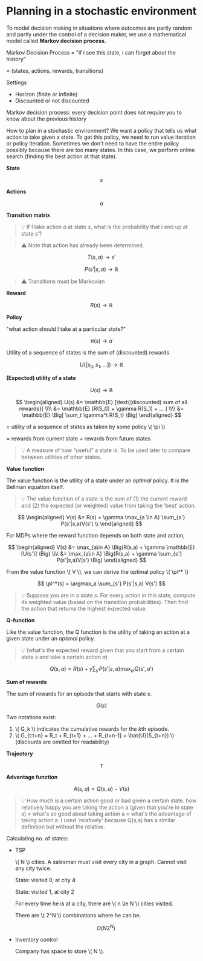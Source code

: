 # Planning in a stochastic environment

To model decision making in situations where outcomes are partly random and partly under the control of a decision maker, we use a mathematical model called **Markov decision process.**

Markov Decision Process = "if i see this state, i can forget about the history"

= (states, actions, rewards, transitions)

Settings

- Horizon (finite or infinite)
- Discounted or not discounted

Markov decision process: every decision point does not require you to know about the previous history

How to plan in a stochastic environment? We want a policy that tells us what action to take given a state. To get this policy, we need to run value iteration or policy iteration. Sometimes we don't need to have the entire policy possibly because there are too many states. In this case, we perform online search (finding the best action at that state).

**State**

$$
s
$$

**Actions**

$$
a
$$

**Transition matrix**

> 💡 If I take action $a$ at state $s$, what is the probability that I end up at state $s'$?

> ⚠️ Note that action has already been determined.

$$
T(s, a) \rightarrow s'
$$

$$
P(s'|s,a) \rightarrow \mathbb{R}
$$

> ⚠️ Transitions must be Markovian

**Reward**

$$
R(s) \rightarrow \mathbb{R}
$$

**Policy** 

"what action should I take at a particular state?"

$$
\pi(s) \rightarrow a
$$

Utility of a sequence of states is the sum of (discounted) rewards

$$
U([s_0, s_1, ...]) \rightarrow \mathbb{R}
$$

**(Expected) utility of a state** 

$$
U(s) \rightarrow \mathbb{R}
$$

$$
\begin{aligned}
U(s) 
&= \mathbb{E} [\text{(discounted) sum of all rewards}] \\\\
&= \mathbb{E} [R(S_0) + \gamma R(S_1) + ... ] \\\\
&= \mathbb{E} \Big[ \sum_t \gamma^t R(S_t) \Big]
\end{aligned}
$$

= utility of a sequence of states as taken by some policy \\( \pi \\)

= rewards from current state + rewards from future states

> 💡 A measure of how “useful” a state is. To be used later to compare between utilities of other states.

**Value** **function**

The value function is the utility of a state under an *optimal* policy. It is the Bellman equation itself.

> 💡 The value function of a state is the sum of (1) the current reward and (2) the expected (or weighted) value from taking the ‘best’ action.

$$
\begin{aligned}
V(s) 
&= R(s) + \gamma \max_{a \in A} \sum_{s'} P(s'|s,a)V(s') \\
\end{aligned}
$$

For MDPs where the reward function depends on both state and action,

$$
\begin{aligned}
V(s) 
&= \max_{a\in A} \Big(R(s,a) + \gamma \mathbb{E}[U(s')] \Big) \\\\
&= \max_{a\in A} \Big(R(s,a) + \gamma \sum_{s'} P(s'|s,a)V(s') \Big)
\end{aligned}
$$

From the value function \\( V \\), we can derive the optimal policy \\( \pi^* \\)

$$
\pi^*(s) = \argmax_a \sum_{s'} P(s'|s,a)  V(s')
$$

> 💡 Suppose you are in a state $s$. For every action in this state, compute its weighted value (based on the transition probabilities). Then find the action that returns the highest expected value.

**Q-function**

Like the value function, the Q function is the utility of taking an action at a given state under an *optimal* policy.

> 💡 (what's the expected reward given that you start from a certain state $s$ and take a certain action $a$)

$$
Q(s,a) = R(s) + \gamma \sum_{s'} P(s'|s,a) \max_{a'} Q(s', a')
$$

**Sum of rewards**

The sum of rewards for an episode that starts with state $s$.

$$
G(s)
$$

Two notations exist:

1. \\( G_k \\) indicates the cumulative rewards for the $k$th episode.
2. \\( G_{t:t+n} = R_t + R_{t+1} + ... +  R_{t+n-1} + \hat{U}(S_{t+n}) \\) (discounts are omitted for readability)

**Trajectory**

$$
\tau
$$

**Advantage function**

$$
A(s,a) = Q(s,a) - V(s)
$$

> 💡 How much is a certain action good or bad given a certain state. how relatively happy you are taking the action a (given that you're in state s) = what's so good about taking action a = what's the advantage of taking action a. I used 'relatively' because Q(s,a) has a similar definition but without the relative.

Calculating no. of states:

- TSP
    
    \\( N \\) cities. A salesman must visit every city in a graph. Cannot visit any city twice. 
    
    State: visited 0, at city 4
    
    State: visited 1, at city 2
    
    For every time he is at a city, there are \\( n \le N \\) cities visited.
    
    There are \\( 2^N \\) combinations where he can be.
    
    $$O(N2^N)$$
    
- Inventory control
    
    Company has space to store \\( N \\).
